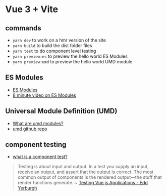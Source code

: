 # Vue 3 + Vite

## commands

- `yarn dev` to work on a hmr version of the site
- `yarn build` to build the dist folder files
- `yarn test` to do component level testing
- `yarn preview:es` to preview the hello world ES Modules
- `yarn preview:umd` to preview the hello world UMD module

## ES Modules

- [ES Modules](https://flaviocopes.com/es-modules/)
- [8 minute video on ES Modules](https://www.youtube.com/watch?v=cRHQNNcYf6s)

## Universal Module Definition (UMD)

- [What are umd modules?](https://jameshfisher.com/2020/10/04/what-are-umd-modules/)
- [umd github repo](https://github.com/umdjs/umd)

## component testing

- [what is a component test?](https://martinfowler.com/bliki/ComponentTest.html)

> Testing is about input and output. In a test you supply an input, receive an output, and assert that the output is correct. The most common output of components is the rendered output—the stuff that render functions generate. ~ [Testing Vue.js Applications - Edd Yerburgh](https://livebook.manning.com/book/testing-vue-js-applications/chapter-3/)
